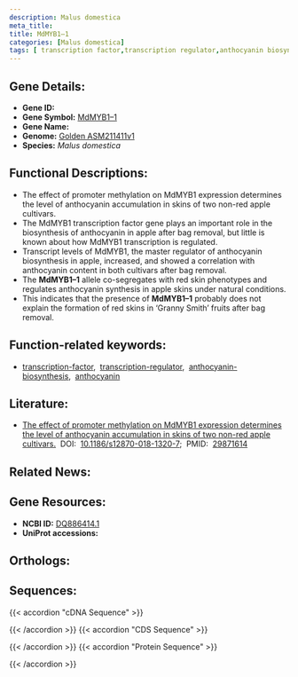 ```yaml
---
description: Malus domestica
meta_title:
title: MdMYB1–1
categories: [Malus domestica]
tags: [ transcription factor,transcription regulator,anthocyanin biosynthesis,anthocyanin ]
---
```


## Gene Details:
- **Gene ID:** []()
- **Gene Symbol:** <u>MdMYB1–1</u>
- **Gene Name:** 
- **Genome:** [Golden ASM211411v1](https://ensembl.gramene.org/Malus_domestica_golden/Info/Index)
- **Species:** *Malus domestica*

## Functional Descriptions:
   - The effect of promoter methylation on MdMYB1 expression determines the level of anthocyanin accumulation in skins of two non-red apple cultivars.
   - The MdMYB1 transcription factor gene plays an important role in the biosynthesis of anthocyanin in apple after bag removal, but little is known about how MdMYB1 transcription is regulated.
   - Transcript levels of MdMYB1, the master regulator of anthocyanin biosynthesis in apple, increased, and showed a correlation with anthocyanin content in both cultivars after bag removal.
   - The **MdMYB1–1** allele co-segregates with red skin phenotypes and regulates anthocyanin synthesis in apple skins under natural conditions.
   - This indicates that the presence of **MdMYB1–1** probably does not explain the formation of red skins in ‘Granny Smith’ fruits after bag removal.

## Function-related keywords:
   - [transcription-factor](/tags/transcription-factor/),&nbsp;&nbsp;[transcription-regulator](/tags/transcription-regulator/),&nbsp;&nbsp;[anthocyanin-biosynthesis](/tags/anthocyanin-biosynthesis/),&nbsp;&nbsp;[anthocyanin](/tags/anthocyanin/)

## Literature:
   - [The effect of promoter methylation on MdMYB1 expression determines the level of anthocyanin accumulation in skins of two non-red apple cultivars.](https://doi.org/10.1186/s12870-018-1320-7)&nbsp;&nbsp;DOI:&nbsp;&nbsp;[10.1186/s12870-018-1320-7](https://doi.org/10.1186/s12870-018-1320-7);&nbsp;&nbsp;PMID:&nbsp;&nbsp;[29871614](https://pubmed.ncbi.nlm.nih.gov/29871614/)

## Related News:

## Gene Resources:
- **NCBI ID:**  [DQ886414.1](https://www.ncbi.nlm.nih.gov/gene/?term=DQ886414.1)
- **UniProt accessions:**  [](https://www.uniprot.org/uniprotkb//entry)

## Orthologs:

## Sequences:
{{< accordion "cDNA Sequence" >}}

{{< /accordion >}}
{{< accordion "CDS Sequence" >}}

{{< /accordion >}}
{{< accordion "Protein Sequence" >}}

{{< /accordion >}}
